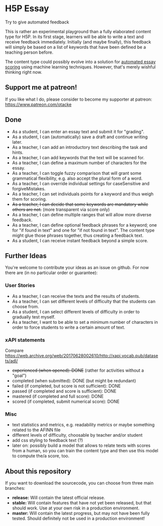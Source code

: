 H5P Essay
=========
Try to give automated feedback

This is rather an experimental playground than a fully elaborated content type for H5P.
In its first stage, learners will be able to write a text and receive feedback immediately.
Initially (and maybe finally), this feedback will simply be based on a list of keywords that have been defined be a teaching person before.

The content type could possibly evolve into a solution for [automated essay scoring](https://en.wikipedia.org/wiki/Automated_essay_scoring) using machine learning techniques. However, that's merely wishful thinking right now.

## Support me at patreon!
If you like what I do, please consider to become my supporter at patreon: https://www.patreon.com/otacke

## Done
- As a student, I can enter an essay text and submit it for "grading".
- As a student, I can (automatically) save a draft and continue writing later.
- As a teacher, I can add an introductory text describing the task and hints.
- As a teacher, I can add keywords that the text will be scanned for.
- As a teacher, I can define a maximum number of characters for the essay.
- As a teacher, I can toggle fuzzy comparison that will grant some grammatical flexibility, e.g. also accept the plural form of a word.
- As a teacher, I can override individual settings for caseSensitive and forgiveMistakes.
- As a teacher, I can set individuals points for a keyword and thus weigh them for scoring.
- ~~As a teacher, I can decide that some keywords are mandatory while others are not.~~ (more transparent via score only)
- As a teacher, I can define multiple ranges that will allow more diverse feedback.
- As a teacher, I can define optional feedback phrases for a keyword; one for "if found in text" and one for "if not found in text". The content type might glue those phrases together, thus creating a feedback text.
- As a student, I can receive instant feedback beyond a simple score.

## Further Ideas
You're welcome to contribute your ideas as an issue on github. For now there are (in no particular order or guarantee):

### User Stories
- As a teacher, I can receive the texts and the results of students.
- As a teacher, I can set different levels of difficulty that the students can choose from.
- As a student, I can select different levels of difficulty in order to gradually test myself.
- As a teacher, I want to be able to set a minimum number of characters in order to force students to write a certain amount of text.

### xAPI statements
Compare https://web.archive.org/web/20170628002610/http://xapi.vocab.pub/datasets/adl/

- ~~experienced (when opened): DONE~~ (rather for activities without a "goal")
- completed (when submitted): DONE (but might be redundant)
- failed (if completed, but score is not sufficient): DONE
- passed (if completed and score is sufficient): DONE
- mastered (if completed and full score): DONE
- scored (if completed, submit numerical score): DONE

### Misc
- text statistics and metrics, e.g. readability metrics or maybe something related to the AFINN file
- different levels of difficulty, choosable by teacher and/or student
- add css styling to feedback text (?)
- later on: possibly build a model that allows to relate texts with scores from a human, so you can train the content type and then use this model to compute the/a score, too.

## About this repository
If you want to download the sourcecode, you can choose from three main branches:

- __release:__ Will contain the latest official release.
- __stable:__ Will contain features that have not yet been released, but that should work. Use at your own risk in a production environment.
- __master:__ Will contain the latest progress, but may not have been fully tested. Should definitely not be used in a production environment!
